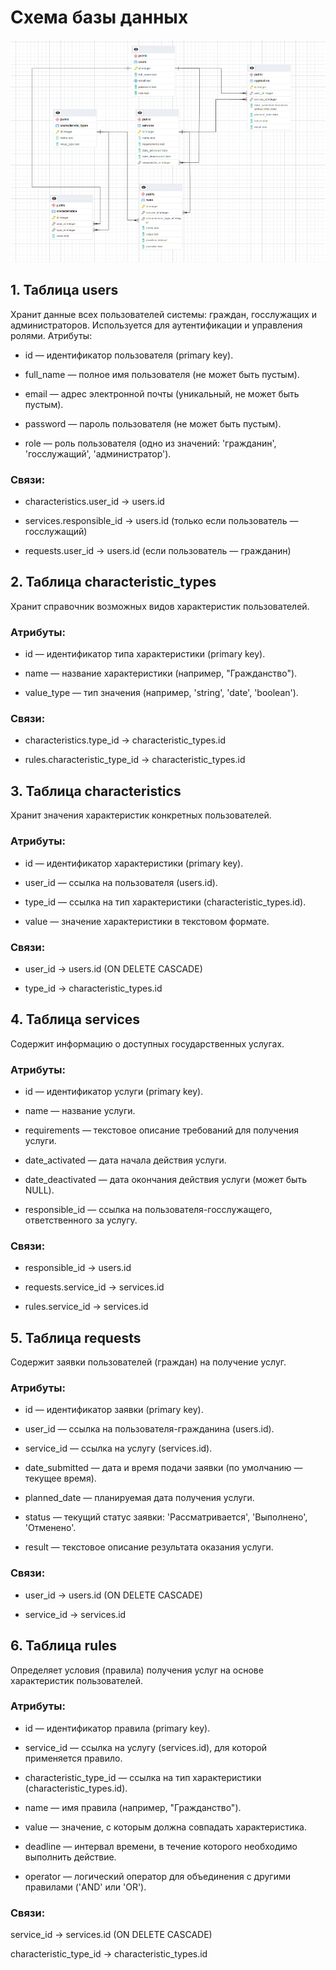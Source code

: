 # Схема базы данных
![](https://github.com/Marina200426/PIS-Belonogov-Chelokhsaeva/blob/main/Схема%20базы%20данных/Схема.png)


## 1. Таблица users
Хранит данные всех пользователей системы: граждан, госслужащих и администраторов. Используется для аутентификации и управления ролями.
Атрибуты:

- id — идентификатор пользователя (primary key).

- full_name — полное имя пользователя (не может быть пустым).

- email — адрес электронной почты (уникальный, не может быть пустым).

- password — пароль пользователя (не может быть пустым).

- role — роль пользователя (одно из значений: 'гражданин', 'госслужащий', 'администратор').

### Связи:

- characteristics.user_id → users.id

- services.responsible_id → users.id (только если пользователь — госслужащий)

- requests.user_id → users.id (если пользователь — гражданин)


## 2. Таблица characteristic_types
Хранит справочник возможных видов характеристик пользователей.
### Атрибуты:

- id — идентификатор типа характеристики (primary key).

- name — название характеристики (например, "Гражданство").

- value_type — тип значения (например, 'string', 'date', 'boolean').

### Связи:

- characteristics.type_id → characteristic_types.id

- rules.characteristic_type_id → characteristic_types.id

## 3. Таблица characteristics
Хранит значения характеристик конкретных пользователей.
### Атрибуты:

- id — идентификатор характеристики (primary key).

- user_id — ссылка на пользователя (users.id).

- type_id — ссылка на тип характеристики (characteristic_types.id).

- value — значение характеристики в текстовом формате.

### Связи:

- user_id → users.id (ON DELETE CASCADE)

- type_id → characteristic_types.id

## 4. Таблица services
Содержит информацию о доступных государственных услугах.
### Атрибуты:

- id — идентификатор услуги (primary key).

- name — название услуги.

- requirements — текстовое описание требований для получения услуги.

- date_activated — дата начала действия услуги.

- date_deactivated — дата окончания действия услуги (может быть NULL).

- responsible_id — ссылка на пользователя-госслужащего, ответственного за услугу.

### Связи:

- responsible_id → users.id

- requests.service_id → services.id

- rules.service_id → services.id

## 5. Таблица requests
Содержит заявки пользователей (граждан) на получение услуг.
### Атрибуты:

- id — идентификатор заявки (primary key).

- user_id — ссылка на пользователя-гражданина (users.id).

- service_id — ссылка на услугу (services.id).

- date_submitted — дата и время подачи заявки (по умолчанию — текущее время).

- planned_date — планируемая дата получения услуги.

- status — текущий статус заявки: 'Рассматривается', 'Выполнено', 'Отменено'.

- result — текстовое описание результата оказания услуги.

### Связи:

- user_id → users.id (ON DELETE CASCADE)

- service_id → services.id

## 6. Таблица rules
Определяет условия (правила) получения услуг на основе характеристик пользователей.
### Атрибуты:

- id — идентификатор правила (primary key).

- service_id — ссылка на услугу (services.id), для которой применяется правило.

- characteristic_type_id — ссылка на тип характеристики (characteristic_types.id).

- name — имя правила (например, "Гражданство").

- value — значение, с которым должна совпадать характеристика.

- deadline — интервал времени, в течение которого необходимо выполнить действие.

- operator — логический оператор для объединения с другими правилами ('AND' или 'OR').

### Связи:

service_id → services.id (ON DELETE CASCADE)

characteristic_type_id → characteristic_types.id